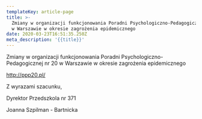 ```yaml
---
templateKey: article-page
title: >-
  Zmiany w organizacji funkcjonowania Poradni Psychologiczno-Pedagogicznej nr 20
  w Warszawie w okresie zagrożenia epidemicznego   
date: 2020-03-23T16:51:35.250Z
meta_description: '{{title}}'
---
```

Zmiany w organizacji funkcjonowania Poradni Psychologiczno-Pedagogicznej nr 20 w Warszawie w okresie zagrożenia epidemicznego

http://ppp20.pl/

Z wyrazami szacunku,

Dyrektor Przedszkola nr 371

Joanna Szpilman - Bartnicka
